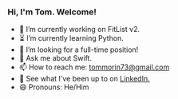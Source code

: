 ### Hi, I'm Tom. Welcome!

- 📱 I’m currently working on FitList v2.
- ⏳ I’m currently learning Python.
- 🎊 I’m looking for a full-time position!
- 💬 Ask me about Swift.
- 📫 How to reach me: tommorin73@gmail.com
- 💼 See what I've been up to on [LinkedIn.](https://www.linkedin.com/in/thomasmorinau/)
- 😄 Pronouns: He/Him
